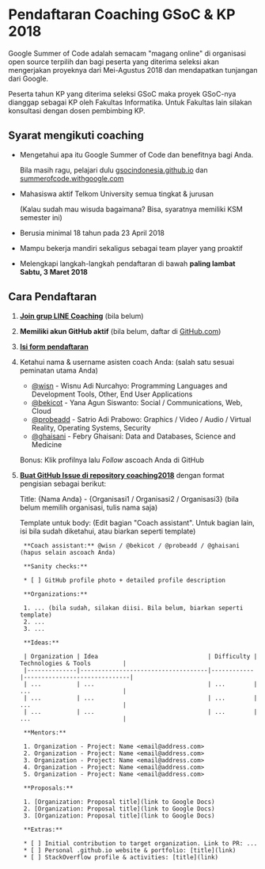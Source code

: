 # Pendaftaran Coaching GSoC & KP 2018

Google Summer of Code adalah semacam "magang online" di organisasi open source terpilih dan bagi peserta yang diterima seleksi akan mengerjakan proyeknya dari Mei-Agustus 2018 dan mendapatkan tunjangan dari Google.

Peserta tahun KP yang diterima seleksi GSoC maka proyek GSoC-nya dianggap sebagai KP oleh Fakultas Informatika. Untuk Fakultas lain silakan konsultasi dengan dosen pembimbing KP.

## Syarat mengikuti coaching

* Mengetahui apa itu Google Summer of Code dan benefitnya bagi Anda.

  Bila masih ragu, pelajari dulu [gsocindonesia.github.io](https://gsocindonesia.github.io/) dan [summerofcode.withgoogle.com](http://summerofcode.withgoogle.com/)
    
* Mahasiswa aktif Telkom University semua tingkat & jurusan

  (Kalau sudah mau wisuda bagaimana? Bisa, syaratnya memiliki KSM semester ini)

* Berusia minimal 18 tahun pada 23 April 2018
* Mampu bekerja mandiri sekaligus sebagai team player yang proaktif
* Melengkapi langkah-langkah pendaftaran di bawah **paling lambat Sabtu, 3 Maret 2018**

## Cara Pendaftaran

1. **[Join grup LINE Coaching](https://line.me/ti/g/-t_sKxNHNu)** (bila belum)
     
2. **Memiliki akun GitHub aktif** (bila belum, daftar di [GitHub.com](https://github.com))

3. **[Isi form pendaftaran](https://goo.gl/forms/6FZJHMid74SEmWi93)**

4. Ketahui nama & username asisten coach Anda: (salah satu sesuai peminatan utama Anda)

   * [@wisn](https://github.com/wisn) - Wisnu Adi Nurcahyo: Programming Languages and Development Tools, Other, End User Applications
   * [@bekicot](https://github.com/bekicot) - Yana Agun Siswanto: Social / Communications, Web, Cloud
   * [@probeadd](https://github.com/probeadd) - Satrio Adi Prabowo: Graphics / Video / Audio / Virtual Reality, Operating Systems, Security
   * [@ghaisani](https://github.com/ghaisani) - Febry Ghaisani: Data and Databases, Science and Medicine
   
   Bonus: Klik profilnya lalu _Follow_ ascoach Anda di GitHub

4. **[Buat GitHub Issue di repository coaching2018](https://github.com/gsocindonesia/coaching2018/issues/new)** dengan format pengisian sebagai berikut:

   Title: {Nama Anda} - {Organisasi1 / Organisasi2 / Organisasi3} (bila belum memilih organisasi, tulis nama saja)
   
   Template untuk body: (Edit bagian "Coach assistant". Untuk bagian lain, isi bila sudah diketahui, atau biarkan seperti template)
   
        **Coach assistant:** @wisn / @bekicot / @probeadd / @ghaisani (hapus selain ascoach Anda)

        **Sanity checks:**

        * [ ] GitHub profile photo + detailed profile description

        **Organizations:**

        1. ... (bila sudah, silakan diisi. Bila belum, biarkan seperti template)
        2. ...
        3. ...

        **Ideas:**

        | Organization | Idea                               | Difficulty | Technologies & Tools         |
        |--------------|------------------------------------|------------|------------------------------|
        | ...          | ...                                | ...        | ...                          |
        | ...          | ...                                | ...        | ...                          |
        | ...          | ...                                | ...        | ...                          |

        **Mentors:**

        1. Organization - Project: Name <email@address.com>
        2. Organization - Project: Name <email@address.com>
        3. Organization - Project: Name <email@address.com>
        4. Organization - Project: Name <email@address.com>
        5. Organization - Project: Name <email@address.com>

        **Proposals:**

        1. [Organization: Proposal title](link to Google Docs)
        2. [Organization: Proposal title](link to Google Docs)
        3. [Organization: Proposal title](link to Google Docs)

        **Extras:**

        * [ ] Initial contribution to target organization. Link to PR: ...
        * [ ] Personal .github.io website & portfolio: [title](link)
        * [ ] StackOverflow profile & activities: [title](link)
